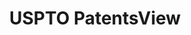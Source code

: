---
bigquery: https://console.cloud.google.com/bigquery?p=patents-public-data&d=patentsview&page=dataset
citation: Attribution should be given to PatentsView for use, distribution, or derivative
  works.
code: https://github.com/CSSIP-AIR/PatentsView-Code-Snippets/
contributors: USPTO
cost: None
description: 'PatentsView includes US patent data including raw data (summaries, applications,
  pregrant applications), disambugations of inventors and assignees, and inventor
  gender estimates.  Also foreign priority data, # of figures and sheets, and government
  interest statements.'
documentation: https://patentsview.org/query/builder-faqs
last_edit: Mon, 04 Apr 2022 19:02:57 GMT
location: https://patentsview.org/
maintained_by: USPTO
record_creation_timestamp: 12/2/2020 17:20:46
schema_fields: '[''exemplary'', ''withdrawn'', ''_371_date'', ''term_disclaimer'',
  ''disamb_inventor_id_20171003'', ''main_group'', ''uuid'', ''name_last'', ''action_date'',
  ''text'', ''num_sheets'', ''county_fips'', ''relkind'', ''section'', ''applicant_type'',
  ''rawlocation_id'', ''subclass_id'', ''subcategory_id'', ''status'', ''field_title'',
  ''disamb_assignee_id_20190312'', ''variety'', ''name'', ''dependent'', ''disamb_inventor_id_20190312'',
  ''classification_data_source'', ''assignee_id'', ''num_claims'', ''num'', ''longitude'',
  ''disamb_assignee_id_20200331'', ''reldocno'', ''disamb_assignee_id_20181127'',
  ''disamb_inventor_id_20201229'', ''latin_name'', ''subsection_id'', ''disamb_inventor_id_20180528'',
  ''classification_level'', ''disamb_inventor_id_20191008'', ''f102_date'', ''male_flag'',
  ''publication_number'', ''lawyer_id'', ''inventor_id'', ''state'', ''designation'',
  ''level_two'', ''role'', ''disamb_inventor_id_20200929'', ''rule_47'', ''patent_id'',
  ''level_three'', ''disamb_inventor_id_20190820'', ''abstract'', ''series_code'',
  ''application_id'', ''filename'', ''ipc_class'', ''group'', ''group_id'', ''section_id'',
  ''lapse_of_patent'', ''num_figures'', ''citation_id'', ''number'', ''disamb_assignee_id_20200630'',
  ''subclass'', ''term_grant'', ''disamb_inventor_id_20200630'', ''subgroup'', ''title'',
  ''ipc_version_indicator'', ''disamb_inventor_id_20170307'', ''fname'', ''disamb_inventor_id_20171226'',
  ''disamb_inventor_id_20191231'', ''contract_award_number'', ''county'', ''doc_type'',
  ''term_extension'', ''category_id'', ''rawinventor_id'', ''deceased'', ''country_transformed'',
  ''disclaimer_date'', ''organization_id'', ''mainclass_id'', ''f371_date'', ''disamb_inventor_id_20170808'',
  ''rawassignee_id'', ''gi_statement'', ''location_id'', ''country'', ''classification_status'',
  ''city'', ''symbol_position'', ''male'', ''disamb_inventor_id_20200331'', ''latlong'',
  ''field_id'', ''disamb_inventor_id_20181127'', ''disamb_assignee_id_20200929'',
  ''sequence'', ''id'', ''state_fips'', ''subgroup_id'', ''type'', ''attribution_status'',
  ''level_one'', ''disamb_assignee_id_20191008'', ''doctype'', ''disamb_assignee_id_20191231'',
  ''lname'', ''rel_id'', ''_102_date'', ''disamb_assignee_id_20190820'', ''name_first'',
  ''sector_title'', ''date'', ''length'', ''kind'', ''organization'', ''latitude'',
  ''classification_value'', ''category'']'
shortname: patentsview
tags:
- disambiguation
- United States
- gender
terms_of_use: Creative Commons Attribution 4.0 International License.
timeframe: 1963-1999
title: USPTO PatentsView
uuid: cf1780b1-e265-4e49-8d1d-83b9cfe0fd9a
---